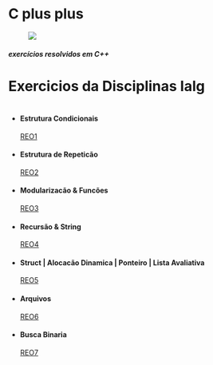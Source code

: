 # C plus plus
 
 <!DOCTYPE html>
 <html>
 <head> 
    <meta charset="utf-8">
    <link rel="stylesheet" href="../_css/style.css"/>

</head>
<body>
<div id="img-topo">
<figure><img src="https://cdn.icon-icons.com/icons2/2415/PNG/128/cplusplus_original_logo_icon_146581.png"/></figure>
    <h5>exercícios resolvidos em C++ </h5>
    <h1>Exercicios da Disciplinas Ialg<h1>
</div>
<div id ="submenu">
    <ul>
        <li><h4>Estrutura Condicionais</h4><a id="link"href="https://github.com/Sousa-Diin/C-plus-plus/tree/main/IALG_2/REO1">REO1</a></li>
        <li><h4>Estrutura de Repeticão</h4><a id="link" href="https://github.com/Sousa-Diin/C-plus-plus/tree/main/IALG_2/REO2">REO2</a></li>
        <li><h4>Modularizacão & Funcões</h4><a id="link" href="https://github.com/Sousa-Diin/C-plus-plus/tree/main/IALG_2/REO3">REO3</a></li>
        <li><h4>Recursão & String</h4><a id="link" href="https://github.com/Sousa-Diin/C-plus-plus/tree/main/IALG_2/REO4">REO4</a></li>
        <li><h4>Struct | Alocacão Dinamica | Ponteiro | Lista Avaliativa</h4><a id="link" href="https://github.com/Sousa-Diin/C-plus-plus/tree/main/IALG_2/REO5">REO5</a></li>
        <li><h4>Arquivos</h4><a id="link" href="https://github.com/Sousa-Diin/C-plus-plus/tree/main/IALG_2/REO6">REO6</a></li>
        <li><h4>Busca Binaria</h4><a id="link" href="https://github.com/Sousa-Diin/C-plus-plus/tree/main/IALG_2/REO7">REO7</a></li>
    </ul>
</div>
</body>
 </html>
